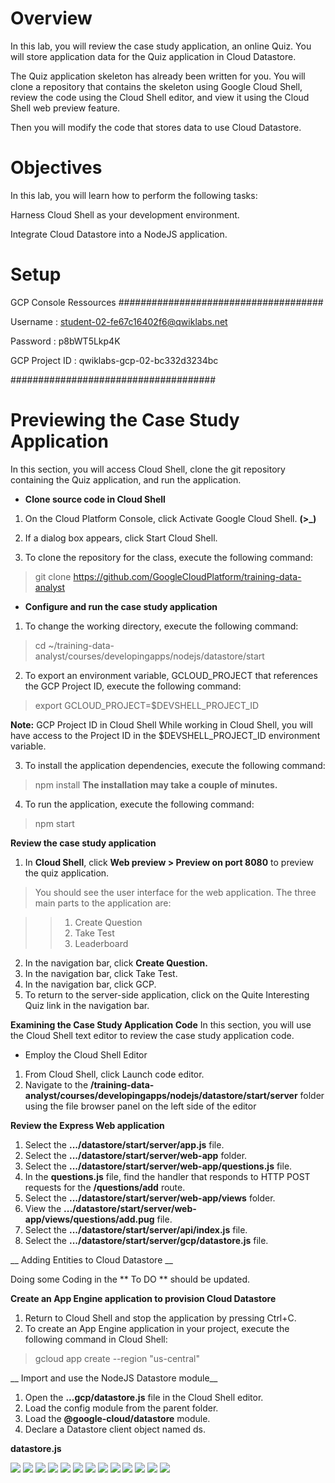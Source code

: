 # Overview
In this lab, you will review the case study application, an online Quiz. You will store application data for the Quiz application in Cloud Datastore.

The Quiz application skeleton has already been written for you. You will clone a repository that contains the skeleton using Google Cloud Shell, 
review the code using the Cloud Shell editor, and view it using the Cloud Shell web preview feature.

Then you will modify the code that stores data to use Cloud Datastore.

# Objectives

In this lab, you will learn how to perform the following tasks:

Harness Cloud Shell as your development environment.

Integrate Cloud Datastore into a NodeJS application.

# Setup
GCP Console Ressources 
#####################################

Username : student-02-fe67c16402f6@qwiklabs.net

Password : p8bWT5Lkp4K

GCP Project ID : qwiklabs-gcp-02-bc332d3234bc


#####################################

# Previewing the Case Study Application
In this section, you will access Cloud Shell, clone the git repository containing the Quiz application, and run the application.

- **Clone source code in Cloud Shell**

1. On the Cloud Platform Console, click Activate Google Cloud Shell. **(>_)**

2. If a dialog box appears, click Start Cloud Shell.

3. To clone the repository for the class, execute the following command:
> git clone https://github.com/GoogleCloudPlatform/training-data-analyst

- **Configure and run the case study application**
1. To change the working directory, execute the following command:
> cd ~/training-data-analyst/courses/developingapps/nodejs/datastore/start

2. To export an environment variable, GCLOUD_PROJECT that references the GCP Project ID, execute the following command:
> export GCLOUD_PROJECT=$DEVSHELL_PROJECT_ID

**Note:** GCP Project ID in Cloud Shell
While working in Cloud Shell, you will have access to the Project ID in the $DEVSHELL_PROJECT_ID environment variable.

3. To install the application dependencies, execute the following command:
> npm install
__The installation may take a couple of minutes.__

4. To run the application, execute the following command:
> npm start

__Review the case study application__

1. In **Cloud Shell**, click **Web preview > Preview on port 8080** to preview the quiz application.

> You should see the user interface for the web application. The three main parts to the application are:

>> 1. Create Question
>> 2. Take Test
>> 3. Leaderboard

2. In the navigation bar, click __Create Question.__
3. In the navigation bar, click Take Test.
4. In the navigation bar, click GCP.
5. To return to the server-side application, click on the Quite Interesting Quiz link in the navigation bar.

__Examining the Case Study Application Code__
In this section, you will use the Cloud Shell text editor to review the case study application code.

- Employ the Cloud Shell Editor

1. From Cloud Shell, click Launch code editor.
2. Navigate to the **/training-data-analyst/courses/developingapps/nodejs/datastore/start/server** folder using the file browser panel on the left side of the editor

__Review the Express Web application__

1. Select the **.../datastore/start/server/app.js** file.
2. Select the **.../datastore/start/server/web-app** folder.
3. Select the **.../datastore/start/server/web-app/questions.js** file.
4. In the **questions.js** file, find the handler that responds to HTTP POST requests for the **/questions/add** route.
5. Select the **.../datastore/start/server/web-app/views** folder.
6. View the **.../datastore/start/server/web-app/views/questions/add.pug** file.
7. Select the **.../datastore/start/server/api/index.js** file.
8. Select the **.../datastore/start/server/gcp/datastore.js** file.

__ Adding Entities to Cloud Datastore __

Doing some Coding in the ** To DO **  should be updated.

**Create an App Engine application to provision Cloud Datastore**

1. Return to Cloud Shell and stop the application by pressing Ctrl+C.
2. To create an App Engine application in your project, execute the following command in Cloud Shell:
> gcloud app create --region "us-central"

__ Import and use the NodeJS Datastore module__ 
1. Open the **...gcp/datastore.js** file in the Cloud Shell editor.
2. Load the config module from the parent folder.
3. Load the **@google-cloud/datastore** module.
4. Declare a Datastore client object named ds.

__datastore.js__
> 




![](imgs/cloneCodesource.PNG)
![](imgs/npmStart_app.PNG)
![](imgs/Question_bar.PNG)
![](imgs/QuestionForm.PNG)
![](imgs/QuizTest.PNG)
![](imgs/DummyAnswer.PNG)
![](imgs/CloudShelEditor.PNG)
![](imgs/gcloudAppCreate.PNG)
![](imgs/SavedEntities.PNG)
![](imgs/datastor_1.PNG)
![](imgs/datastor_2.PNG)
![](imgs/datastor_3.PNG)
![](imgs/lab_AppDev_StoringApplicationDataInCloudDatastoreV1_1.PNG)




